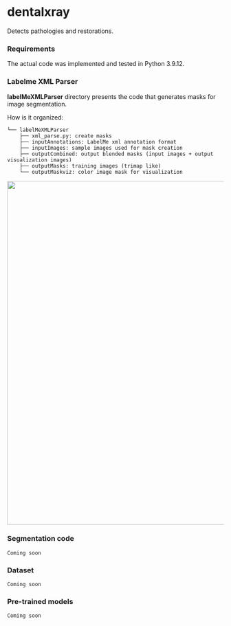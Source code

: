 # dentalxray
Detects pathologies and restorations.

### Requirements
The actual code was implemented and tested in Python 3.9.12.

### Labelme XML Parser
**labelMeXMLParser** directory presents the code that generates masks for image segmentation.

How is it organized:

	
~~~~
└── labelMeXMLParser
    ├── xml_parse.py: create masks
    ├── inputAnnotations: LabelMe xml annotation format
    ├── inputImages: sample images used for mask creation
    ├── outputCombined: output blended masks (input images + output visualization images)
    ├── outputMasks: training images (trimap like)
    └── outputMaskviz: color image mask for visualization
~~~~

<img src="https://user-images.githubusercontent.com/11092747/184506187-88298952-9d97-41a8-a12a-a03b99be0b3e.png" width="800">

### Segmentation code
`Coming soon`

### Dataset
<!-- The dataset used in this work with the corresponding ground truth data, as well as video sequences showing the results of our method, are publicly available at... -->
`Coming soon`

### Pre-trained models
`Coming soon`
